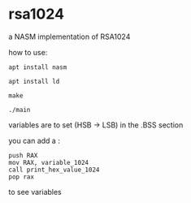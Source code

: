 # rsa1024
a NASM implementation of RSA1024

how to use:

`apt install nasm`

`apt install ld`

`make`

`./main`

variables are to set (HSB -> LSB) in the .BSS section

you can add a :

```
push RAX
mov RAX, variable_1024
call print_hex_value_1024 
pop rax
```
to see variables
